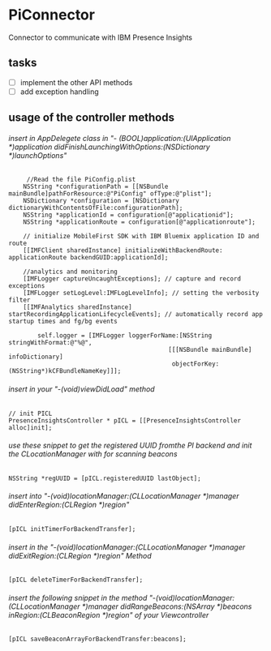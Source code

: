 # PiConnector
Connector to communicate with IBM Presence Insights

## tasks
- [ ] implement the other API methods 
- [ ] add exception handling

## usage of the controller methods

###### insert in AppDelegete class in "- (BOOL)application:(UIApplication *)application didFinishLaunchingWithOptions:(NSDictionary *)launchOptions"
<pre><code>	    //Read the file PiConfig.plist
    NSString *configurationPath = [[NSBundle mainBundle]pathForResource:@"PiConfig" ofType:@"plist"];
    NSDictionary *configuration = [NSDictionary dictionaryWithContentsOfFile:configurationPath];
    NSString *applicationId = configuration[@"applicationid"];
    NSString *applicationRoute = configuration[@"applicationroute"];
    
    // initialize MobileFirst SDK with IBM Bluemix application ID and route
    [[IMFClient sharedInstance] initializeWithBackendRoute: applicationRoute backendGUID:applicationId];
    
    //analytics and monitoring
    [IMFLogger captureUncaughtExceptions]; // capture and record exceptions
    [IMFLogger setLogLevel:IMFLogLevelInfo]; // setting the verbosity filter
    [[IMFAnalytics sharedInstance] startRecordingApplicationLifecycleEvents]; // automatically record app startup times and fg/bg events
    
        self.logger = [IMFLogger loggerForName:[NSString stringWithFormat:@"%@",
                                            [[[NSBundle mainBundle] infoDictionary]
                                             objectForKey:(NSString*)kCFBundleNameKey]]];</code></pre>

###### insert in your "-(void)viewDidLoad" method 
<pre><code>// init PICL
PresenceInsightsController * pICL = [[PresenceInsightsController alloc]init];</pre></code>

###### use these snippet to get the registered UUID fromthe PI backend and init the CLocationManager with for scanning beacons
<pre><code>NSString *regUUID = [pICL.registeredUUID lastObject];</pre></code>

###### insert into "-(void)locationManager:(CLLocationManager *)manager didEnterRegion:(CLRegion *)region"
<pre><code>[pICL initTimerForBackendTransfer];</pre></code>

###### insert in the "-(void)locationManager:(CLLocationManager *)manager didExitRegion:(CLRegion *)region" Method 
<pre><code>[pICL deleteTimerForBackendTransfer];</pre></code>

###### insert the following snippet in the method "-(void)locationManager:(CLLocationManager *)manager didRangeBeacons:(NSArray *)beacons inRegion:(CLBeaconRegion *)region" of your Viewcontroller
<pre><code>[pICL saveBeaconArrayForBackendTransfer:beacons];</pre></code>